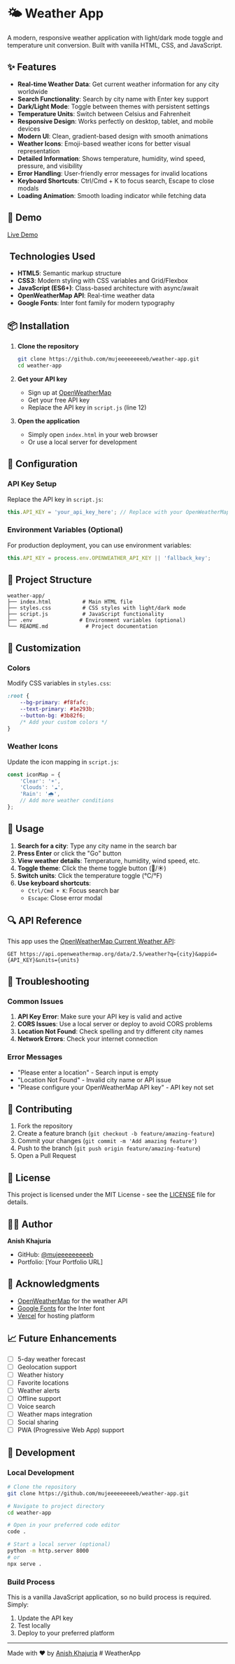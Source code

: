 # 🌤️ Weather App

A modern, responsive weather application with light/dark mode toggle and temperature unit conversion. Built with vanilla HTML, CSS, and JavaScript.

## ✨ Features

- **Real-time Weather Data**: Get current weather information for any city worldwide
- **Search Functionality**: Search by city name with Enter key support
- **Dark/Light Mode**: Toggle between themes with persistent settings
- **Temperature Units**: Switch between Celsius and Fahrenheit
- **Responsive Design**: Works perfectly on desktop, tablet, and mobile devices
- **Modern UI**: Clean, gradient-based design with smooth animations
- **Weather Icons**: Emoji-based weather icons for better visual representation
- **Detailed Information**: Shows temperature, humidity, wind speed, pressure, and visibility
- **Error Handling**: User-friendly error messages for invalid locations
- **Keyboard Shortcuts**: Ctrl/Cmd + K to focus search, Escape to close modals
- **Loading Animation**: Smooth loading indicator while fetching data

## 🚀 Demo

[Live Demo](https://your-weather-app.vercel.app) <!-- Replace with your actual Vercel URL -->

## ️ Technologies Used

- **HTML5**: Semantic markup structure
- **CSS3**: Modern styling with CSS variables and Grid/Flexbox
- **JavaScript (ES6+)**: Class-based architecture with async/await
- **OpenWeatherMap API**: Real-time weather data
- **Google Fonts**: Inter font family for modern typography

## 📦 Installation

1. **Clone the repository**
   ```bash
   git clone https://github.com/mujeeeeeeeeeb/weather-app.git
   cd weather-app
   ```

2. **Get your API key**
   - Sign up at [OpenWeatherMap](https://openweathermap.org/api)
   - Get your free API key
   - Replace the API key in `script.js` (line 12)

3. **Open the application**
   - Simply open `index.html` in your web browser
   - Or use a local server for development

## 🔧 Configuration

### API Key Setup

Replace the API key in `script.js`:

```javascript
this.API_KEY = 'your_api_key_here'; // Replace with your OpenWeatherMap API key
```

### Environment Variables (Optional)

For production deployment, you can use environment variables:

```javascript
this.API_KEY = process.env.OPENWEATHER_API_KEY || 'fallback_key';
```


## 📁 Project Structure

```
weather-app/
├── index.html          # Main HTML file
├── styles.css          # CSS styles with light/dark mode
├── script.js           # JavaScript functionality
├── .env               # Environment variables (optional)
└── README.md            # Project documentation
```

## 🎨 Customization

### Colors

Modify CSS variables in `styles.css`:

```css
:root {
    --bg-primary: #f8fafc;
    --text-primary: #1e293b;
    --button-bg: #3b82f6;
    /* Add your custom colors */
}
```

### Weather Icons

Update the icon mapping in `script.js`:

```javascript
const iconMap = {
    'Clear': '☀️',
    'Clouds': '☁️',
    'Rain': '🌧️',
    // Add more weather conditions
};
```

## 🎯 Usage

1. **Search for a city**: Type any city name in the search bar
2. **Press Enter** or click the "Go" button
3. **View weather details**: Temperature, humidity, wind speed, etc.
4. **Toggle theme**: Click the theme toggle button (🌙/☀️)
5. **Switch units**: Click the temperature toggle (°C/°F)
6. **Use keyboard shortcuts**:
   - `Ctrl/Cmd + K`: Focus search bar
   - `Escape`: Close error modal

## 🔍 API Reference

This app uses the [OpenWeatherMap Current Weather API](https://openweathermap.org/current):

```
GET https://api.openweathermap.org/data/2.5/weather?q={city}&appid={API_KEY}&units={units}
```

## 🐛 Troubleshooting

### Common Issues

1. **API Key Error**: Make sure your API key is valid and active
2. **CORS Issues**: Use a local server or deploy to avoid CORS problems
3. **Location Not Found**: Check spelling and try different city names
4. **Network Errors**: Check your internet connection

### Error Messages

- "Please enter a location" - Search input is empty
- "Location Not Found" - Invalid city name or API issue
- "Please configure your OpenWeatherMap API key" - API key not set

## 🤝 Contributing

1. Fork the repository
2. Create a feature branch (`git checkout -b feature/amazing-feature`)
3. Commit your changes (`git commit -m 'Add amazing feature'`)
4. Push to the branch (`git push origin feature/amazing-feature`)
5. Open a Pull Request

## 📝 License

This project is licensed under the MIT License - see the [LICENSE](LICENSE) file for details.

## 👨‍💻 Author

**Anish Khajuria**
- GitHub: [@mujeeeeeeeeeb](https://github.com/An1shhh)
- Portfolio: [Your Portfolio URL]

## 🙏 Acknowledgments

- [OpenWeatherMap](https://openweathermap.org/) for the weather API
- [Google Fonts](https://fonts.google.com/) for the Inter font
- [Vercel](https://vercel.com/) for hosting platform

## 📈 Future Enhancements

- [ ] 5-day weather forecast
- [ ] Geolocation support
- [ ] Weather history
- [ ] Favorite locations
- [ ] Weather alerts
- [ ] Offline support
- [ ] Voice search
- [ ] Weather maps integration
- [ ] Social sharing
- [ ] PWA (Progressive Web App) support

## 🔧 Development

### Local Development

```bash
# Clone the repository
git clone https://github.com/mujeeeeeeeeeb/weather-app.git

# Navigate to project directory
cd weather-app

# Open in your preferred code editor
code .

# Start a local server (optional)
python -m http.server 8000
# or
npx serve .
```

### Build Process

This is a vanilla JavaScript application, so no build process is required. Simply:

1. Update the API key
2. Test locally
3. Deploy to your preferred platform

---

Made with ❤️ by [Anish Khajuria](https://github.com/An1shhh)
#   W e a t h e r A p p 
 
 
